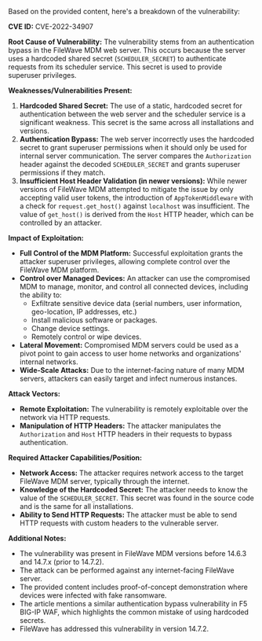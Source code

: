 Based on the provided content, here's a breakdown of the vulnerability:

**CVE ID:** CVE-2022-34907

**Root Cause of Vulnerability:**
The vulnerability stems from an authentication bypass in the FileWave MDM web server. This occurs because the server uses a hardcoded shared secret (`SCHEDULER_SECRET`) to authenticate requests from its scheduler service. This secret is used to provide superuser privileges.

**Weaknesses/Vulnerabilities Present:**
1.  **Hardcoded Shared Secret:** The use of a static, hardcoded secret for authentication between the web server and the scheduler service is a significant weakness. This secret is the same across all installations and versions.
2.  **Authentication Bypass:** The web server incorrectly uses the hardcoded secret to grant superuser permissions when it should only be used for internal server communication. The server compares the `Authorization` header against the decoded `SCHEDULER_SECRET` and grants superuser permissions if they match.
3.  **Insufficient Host Header Validation (in newer versions):** While newer versions of FileWave MDM attempted to mitigate the issue by only accepting valid user tokens, the introduction of `AppTokenMiddleware` with a check for `request.get_host()` against `localhost` was insufficient. The value of `get_host()` is derived from the `Host` HTTP header, which can be controlled by an attacker.

**Impact of Exploitation:**
*   **Full Control of the MDM Platform:** Successful exploitation grants the attacker superuser privileges, allowing complete control over the FileWave MDM platform.
*   **Control over Managed Devices:** An attacker can use the compromised MDM to manage, monitor, and control all connected devices, including the ability to:
    *   Exfiltrate sensitive device data (serial numbers, user information, geo-location, IP addresses, etc.)
    *   Install malicious software or packages.
    *   Change device settings.
    *   Remotely control or wipe devices.
*   **Lateral Movement:** Compromised MDM servers could be used as a pivot point to gain access to user home networks and organizations' internal networks.
*   **Wide-Scale Attacks:** Due to the internet-facing nature of many MDM servers, attackers can easily target and infect numerous instances.

**Attack Vectors:**
*   **Remote Exploitation:** The vulnerability is remotely exploitable over the network via HTTP requests.
*   **Manipulation of HTTP Headers:** The attacker manipulates the `Authorization` and `Host` HTTP headers in their requests to bypass authentication.

**Required Attacker Capabilities/Position:**
*   **Network Access:** The attacker requires network access to the target FileWave MDM server, typically through the internet.
*   **Knowledge of the Hardcoded Secret:** The attacker needs to know the value of the `SCHEDULER_SECRET`. This secret was found in the source code and is the same for all installations.
*   **Ability to Send HTTP Requests:** The attacker must be able to send HTTP requests with custom headers to the vulnerable server.

**Additional Notes:**
*   The vulnerability was present in FileWave MDM versions before 14.6.3 and 14.7.x (prior to 14.7.2).
*   The attack can be performed against any internet-facing FileWave server.
*   The provided content includes proof-of-concept demonstration where devices were infected with fake ransomware.
*   The article mentions a similar authentication bypass vulnerability in F5 BIG-IP WAF, which highlights the common mistake of using hardcoded secrets.
*   FileWave has addressed this vulnerability in version 14.7.2.